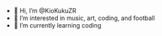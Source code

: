 - 👋 Hi, I’m @KioKukuZR
- 👀 I’m interested in music, art, coding, and football
- 🌱 I’m currently learning coding

<!---
KioKukuZR/KioKukuZR is a ✨ special ✨ repository because its `README.md` (this file) appears on your GitHub profile.
You can click the Preview link to take a look at your changes.
--->
